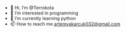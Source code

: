 - 👋 Hi, I’m @Terrokota
- 👀 I’m interested in programming
- 🌱 I’m currently learning python
- 📫 How to reach me artemvakarcuk032@gmail.com

<!---
Terrokota/Terrokota is a ✨ special ✨ repository because its `README.md` (this file) appears on your GitHub profile.
You can click the Preview link to take a look at your changes.
--->
